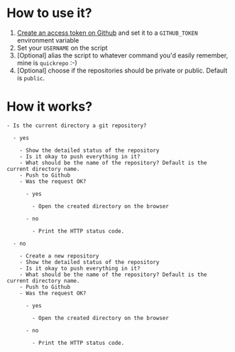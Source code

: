 # How to use it?

1.  [Create an access token on
    Github](https://help.github.com/articles/creating-a-personal-access-token-for-the-command-line/)
    and set it to a `GITHUB_TOKEN` environment variable
2.  Set your `USERNAME` on the script
3.  [Optional] alias the script to whatever command you'd easily remember, mine is `quickrepo` :-)
4.  [Optional] choose if the repositories should be private or public. Default is `public`.

# How it works?

```
- Is the current directory a git repository?

  - yes

    - Show the detailed status of the repository
    - Is it okay to push everything in it?
    - What should be the name of the repository? Default is the current directory name.
    - Push to Github
    - Was the request OK?

      - yes

        - Open the created directory on the browser

      - no

        - Print the HTTP status code.

  - no

    - Create a new repository
    - Show the detailed status of the repository
    - Is it okay to push everything in it?
    - What should be the name of the repository? Default is the current directory name.
    - Push to Github
    - Was the request OK?

      - yes

        - Open the created directory on the browser

      - no

        - Print the HTTP status code.
```

